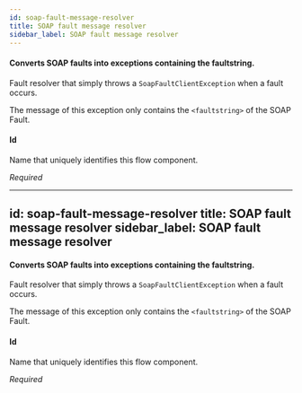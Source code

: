 ```yaml
---
id: soap-fault-message-resolver
title: SOAP fault message resolver
sidebar_label: SOAP fault message resolver
---
```

#### Converts SOAP faults into exceptions containing the faultstring.
Fault resolver that simply throws a <code>SoapFaultClientException</code> when a fault occurs.

The message of this exception only contains the <code>&lt;faultstring&gt;</code> of the SOAP Fault.

#### Id
Name that uniquely identifies this flow component.

<i>Required</i>

---
id: soap-fault-message-resolver
title: SOAP fault message resolver
sidebar_label: SOAP fault message resolver
---
#### Converts SOAP faults into exceptions containing the faultstring.
Fault resolver that simply throws a <code>SoapFaultClientException</code> when a fault occurs.

The message of this exception only contains the <code>&lt;faultstring&gt;</code> of the SOAP Fault.

#### Id
Name that uniquely identifies this flow component.

<i>Required</i>

